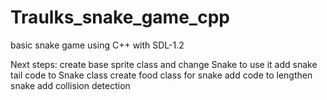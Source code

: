 # Traulks_snake_game_cpp
basic snake game using C++ with SDL-1.2

Next steps:
	create base sprite class and change Snake to use it
	add snake tail code to Snake class
	create food class for snake
	add code to lengthen snake
	add collision detection
